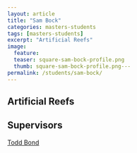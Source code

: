 ```yaml
---
layout: article
title: "Sam Bock"
categories: masters-students
tags: [masters-students]
excerpt: "Artificial Reefs"
image:
  feature: 
  teaser: square-sam-bock-profile.png
  thumb: square-sam-bock-profile.png---
permalink: /students/sam-bock/
---
```

## Artificial Reefs

## Supervisors
[Todd Bond](https://uwamegfisheries.github.io/students/todd-bond/ "Todd Bond")
